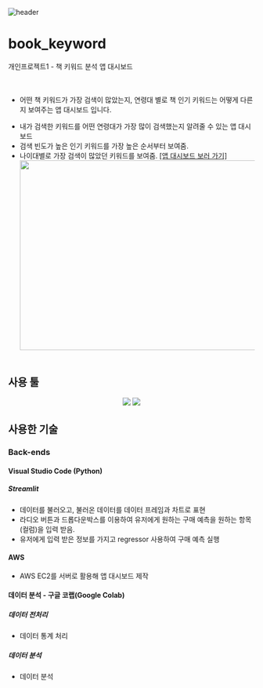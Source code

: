 ![header](https://capsule-render.vercel.app/api?type=waving&color=auto&height=200&section=header&text=Digital%20ContentsPurchase&fontSize=70)

# book_keyword
개인프로젝트1 - 책 키워드 분석 앱 대시보드
<br/><br/><br/>

* 어떤 책 키워드가 가장 검색이 많았는지, 연령대 별로 책 인기 키워드는 어떻게 다른지 보여주는 앱 대시보드 입니다.<br/>
- 내가 검색한 키워드를 어떤 연령대가 가장 많이 검색했는지 알려줄 수 있는 앱 대시보드
- 검색 빈도가 높은 인기 키워드를 가장 높은 순서부터 보여줌.
- 나이대별로 가장 검색이 많았던 키워드를 보여줌.
<a href= "https://drive.google.com/file/d/1WKZkOnatBQTaRcdXXQeS9JwYQLpF5cm1/view">[앱 대시보드 보러 가기]</a><br/>
<img src="https://github.com/bopool/aws-hellokids-api/assets/130967557/65ea1f81-0585-42a1-b4ab-3b7a2f4aa3d8"  width="700" height="387" /><br/><br/>

## 사용 툴
<div align=center>
<img src="https://img.shields.io/badge/Visual Studio Code-007ACC?style=flat&logo=visualstudiocode&logoColor=white"/>
<img src="https://img.shields.io/badge/Google Colab-F9AB00?style=flat&logo=googlecolab&logoColor=white"/>
</div>

## 사용한 기술
### Back-ends
#### Visual Studio Code (Python)
##### Streamlit
- 데이터를 불러오고, 불러온 데이터를 데이터 프레임과 차트로 표현
- 라디오 버튼과 드롭다운박스를 이용하여 유저에게 원하는 구매 예측을 원하는 항목(컬럼)을 입력 받음.
- 유저에게 입력 받은 정보를 가지고 regressor 사용하여 구매 예측 실행
#### AWS
- AWS EC2를 서버로 활용해 앱 대시보드 제작

#### 데이터 분석 - 구글 코랩(Google Colab)
##### 데이터 전처리
- 데이터 통계 처리
##### 데이터 분석
- 데이터 분석



##### 
<br/><br/><br/>
